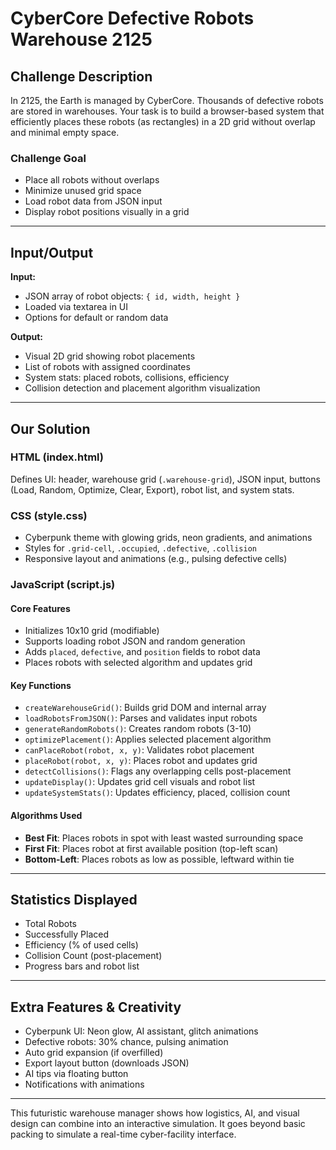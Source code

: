 # CyberCore Defective Robots Warehouse 2125

## Challenge Description

In 2125, the Earth is managed by CyberCore. Thousands of defective robots are stored in warehouses. Your task is to build a browser-based system that efficiently places these robots (as rectangles) in a 2D grid without overlap and minimal empty space.

### Challenge Goal

- Place all robots without overlaps
- Minimize unused grid space
- Load robot data from JSON input
- Display robot positions visually in a grid

---

## Input/Output

**Input:** 
- JSON array of robot objects: `{ id, width, height }`
- Loaded via textarea in UI
- Options for default or random data

**Output:** 
- Visual 2D grid showing robot placements
- List of robots with assigned coordinates
- System stats: placed robots, collisions, efficiency
- Collision detection and placement algorithm visualization

---

## Our Solution

### HTML (index.html)
Defines UI: header, warehouse grid (`.warehouse-grid`), JSON input, buttons (Load, Random, Optimize, Clear, Export), robot list, and system stats.

### CSS (style.css)
- Cyberpunk theme with glowing grids, neon gradients, and animations
- Styles for `.grid-cell`, `.occupied`, `.defective`, `.collision`
- Responsive layout and animations (e.g., pulsing defective cells)

### JavaScript (script.js)

#### Core Features

- Initializes 10x10 grid (modifiable)
- Supports loading robot JSON and random generation
- Adds `placed`, `defective`, and `position` fields to robot data
- Places robots with selected algorithm and updates grid

#### Key Functions

- `createWarehouseGrid()`: Builds grid DOM and internal array
- `loadRobotsFromJSON()`: Parses and validates input robots
- `generateRandomRobots()`: Creates random robots (3-10)
- `optimizePlacement()`: Applies selected placement algorithm
- `canPlaceRobot(robot, x, y)`: Validates robot placement
- `placeRobot(robot, x, y)`: Places robot and updates grid
- `detectCollisions()`: Flags any overlapping cells post-placement
- `updateDisplay()`: Updates grid cell visuals and robot list
- `updateSystemStats()`: Updates efficiency, placed, collision count

#### Algorithms Used

- **Best Fit**: Places robots in spot with least wasted surrounding space
- **First Fit**: Places robot at first available position (top-left scan)
- **Bottom-Left**: Places robots as low as possible, leftward within tie

---

## Statistics Displayed

- Total Robots
- Successfully Placed
- Efficiency (% of used cells)
- Collision Count (post-placement)
- Progress bars and robot list

---

## Extra Features & Creativity

- Cyberpunk UI: Neon glow, AI assistant, glitch animations
- Defective robots: 30% chance, pulsing animation
- Auto grid expansion (if overfilled)
- Export layout button (downloads JSON)
- AI tips via floating button
- Notifications with animations

---

This futuristic warehouse manager shows how logistics, AI, and visual design can combine into an interactive simulation. It goes beyond basic packing to simulate a real-time cyber-facility interface.